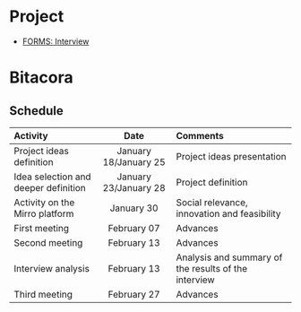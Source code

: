 # Project

* [FORMS: Interview](https://forms.office.com/r/ST6wYKzktw)


#  Bitacora


## Schedule

| Activity                                               | Date       | Comments                                                |
| :----------------------------------------------------- | :---------:| :------------------------------------------------------ |
| Project ideas definition                               | January 18/January 25| Project ideas presentation                    |
| Idea selection and deeper definition                   | January 23/January 28| Project definition                      |
| Activity on the Mirro platform                         | January 30 | Social relevance, innovation and feasibility            |
| First meeting                                          | February 07| Advances                                                |
| Second meeting                                         | February 13| Advances                                                |
| Interview analysis                                     | February 13| Analysis and summary of the results of the interview    |
| Third meeting                                          | February 27| Advances                                                |

